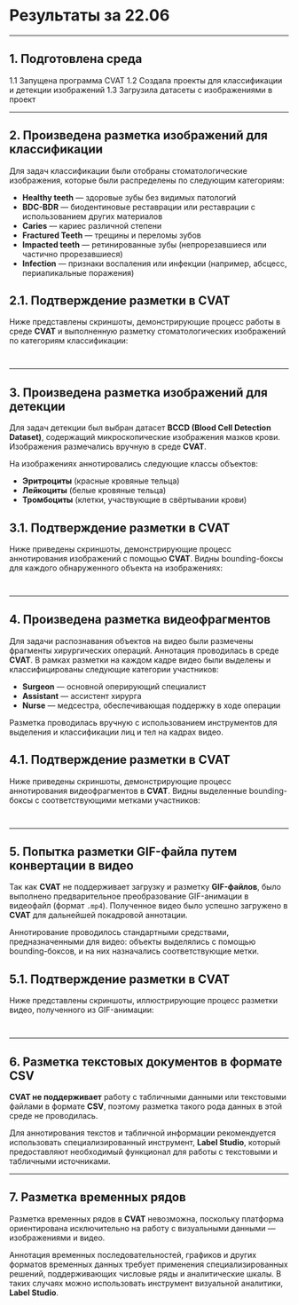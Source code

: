 # Результаты за 22.06


---
## 1. Подготовлена среда
1.1 Запущена программа CVAT
1.2 Создала проекты для классификации и детекции изображений 
1.3 Загрузила датасеты с изображениями в проект


---
## 2. Произведена разметка изображений для классификации

Для задач классификации были отобраны стоматологические изображения, которые были распределены по следующим категориям:

- **Healthy teeth** — здоровые зубы без видимых патологий  
- **BDC-BDR** — биодентиновые реставрации или реставрации с использованием других материалов  
- **Caries** — кариес различной степени  
- **Fractured Teeth** — трещины и переломы зубов  
- **Impacted teeth** — ретинированные зубы (непрорезавшиеся или частично прорезавшиеся)  
- **Infection** — признаки воспаления или инфекции (например, абсцесс, периапикальные поражения)

## 2.1. Подтверждение разметки в CVAT

Ниже представлены скриншоты, демонстрирующие процесс работы в среде **CVAT** и выполненную разметку стоматологических изображений по категориям классификации:

![]()

![]()


---
## 3. Произведена разметка изображений для детекции
Для задач детекции был выбран датасет **BCCD (Blood Cell Detection Dataset)**, содержащий микроскопические изображения мазков крови. Изображения размечались вручную в среде **CVAT**.

На изображениях аннотировались следующие классы объектов:

- **Эритроциты** (красные кровяные тельца)  
- **Лейкоциты** (белые кровяные тельца)  
- **Тромбоциты** (клетки, участвующие в свёртывании крови)

## 3.1. Подтверждение разметки в CVAT

Ниже приведены скриншоты, демонстрирующие процесс аннотирования изображений с помощью **CVAT**. Видны bounding-боксы для каждого обнаруженного объекта на изображениях:

![]()

![]()


---
## 4. Произведена разметка видеофрагментов

Для задачи распознавания объектов на видео были размечены фрагменты хирургических операций. Аннотация проводилась в среде **CVAT**. В рамках разметки на каждом кадре видео были выделены и классифицированы следующие категории участников:

* **Surgeon** — основной оперирующий специалист
* **Assistant** — ассистент хирурга
* **Nurse** — медсестра, обеспечивающая поддержку в ходе операции

Разметка проводилась вручную с использованием инструментов для выделения и классификации лиц и тел на кадрах видео.

## 4.1. Подтверждение разметки в CVAT

Ниже приведены скриншоты, демонстрирующие процесс аннотирования видеофрагментов в **CVAT**. Видны выделенные bounding-боксы с соответствующими метками участников:

![]()

![]()


---
## 5. Попытка разметки GIF-файла путем конвертации в видео

Так как **CVAT** не поддерживает загрузку и разметку **GIF-файлов**, было выполнено предварительное преобразование GIF-анимации в видеофайл (формат `.mp4`). Полученное видео было успешно загружено в **CVAT** для дальнейшей покадровой аннотации.

Аннотирование проводилось стандартными средствами, предназначенными для видео: объекты выделялись с помощью bounding-боксов, и на них назначались соответствующие метки.

## 5.1. Подтверждение разметки в CVAT

Ниже представлены скриншоты, иллюстрирующие процесс разметки видео, полученного из GIF-анимации:

![]()

![]()


---
## 6. Разметка текстовых документов в формате CSV

**CVAT не поддерживает** работу с табличными данными или текстовыми файлами в формате **CSV**, поэтому разметка такого рода данных в этой среде не проводилась.

Для аннотирования текстов и табличной информации рекомендуется использовать специализированный инструмент, **Label Studio**, который предоставляют необходимый функционал для работы с текстовыми и табличными источниками.


---
## 7. Разметка временных рядов

Разметка временных рядов в **CVAT** невозможна, поскольку платформа ориентирована исключительно на работу с визуальными данными — изображениями и видео.

Аннотация временных последовательностей, графиков и других форматов временных данных требует применения специализированных решений, поддерживающих числовые ряды и аналитические шкалы. В таких случаях можно использовать инструмент визуальной аналитики, **Label Studio**.